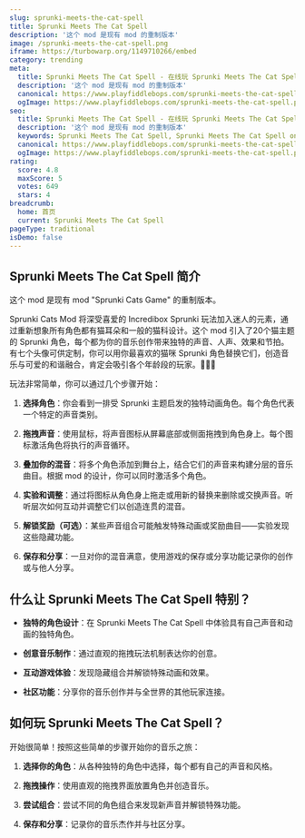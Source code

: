 ```yaml
---
slug: sprunki-meets-the-cat-spell
title: Sprunki Meets The Cat Spell
description: '这个 mod 是现有 mod 的重制版本'
image: /sprunki-meets-the-cat-spell.png
iframe: https://turbowarp.org/1149710266/embed
category: trending
meta:
  title: Sprunki Meets The Cat Spell - 在线玩 Sprunki Meets The Cat Spell
  description: '这个 mod 是现有 mod 的重制版本'
  canonical: https://www.playfiddlebops.com/sprunki-meets-the-cat-spell/
  ogImage: https://www.playfiddlebops.com/sprunki-meets-the-cat-spell.png
seo:
  title: Sprunki Meets The Cat Spell - 在线玩 Sprunki Meets The Cat Spell
  description: '这个 mod 是现有 mod 的重制版本'
  keywords: Sprunki Meets The Cat Spell, Sprunki Meets The Cat Spell online
  canonical: https://www.playfiddlebops.com/sprunki-meets-the-cat-spell/
  ogImage: https://www.playfiddlebops.com/sprunki-meets-the-cat-spell.png
rating:
  score: 4.8
  maxScore: 5
  votes: 649
  stars: 4
breadcrumb:
  home: 首页
  current: Sprunki Meets The Cat Spell
pageType: traditional
isDemo: false
---
```


## Sprunki Meets The Cat Spell 简介

这个 mod 是现有 mod "Sprunki Cats Game" 的重制版本。

Sprunki Cats Mod 将深受喜爱的 Incredibox Sprunki 玩法加入迷人的元素，通过重新想象所有角色都有猫耳朵和一般的猫科设计。这个 mod 引入了20个猫主题的 Sprunki 角色，每个都为你的音乐创作带来独特的声音、人声、效果和节拍。有七个头像可供定制，你可以用你最喜欢的猫咪 Sprunki 角色替换它们，创造音乐与可爱的和谐融合，肯定会吸引各个年龄段的玩家。🐾🎨🎶

玩法非常简单，你可以通过几个步骤开始：

1. **选择角色**：你会看到一排受 Sprunki 主题启发的独特动画角色。每个角色代表一个特定的声音类别。

1. **拖拽声音**：使用鼠标，将声音图标从屏幕底部或侧面拖拽到角色身上。每个图标激活角色将执行的声音循环。

1. **叠加你的混音**：将多个角色添加到舞台上，结合它们的声音来构建分层的音乐曲目。根据 mod 的设计，你可以同时激活多个角色。

1. **实验和调整**：通过将图标从角色身上拖走或用新的替换来删除或交换声音。听听层次如何互动并调整它们以创造连贯的混音。

1. **解锁奖励（可选）**：某些声音组合可能触发特殊动画或奖励曲目——实验发现这些隐藏功能。

1. **保存和分享**：一旦对你的混音满意，使用游戏的保存或分享功能记录你的创作或与他人分享。

## 什么让 Sprunki Meets The Cat Spell 特别？

- **独特的角色设计**：在 Sprunki Meets The Cat Spell 中体验具有自己声音和动画的独特角色。

- **创意音乐制作**：通过直观的拖拽玩法机制表达你的创意。

- **互动游戏体验**：发现隐藏组合并解锁特殊动画和效果。

- **社区功能**：分享你的音乐创作并与全世界的其他玩家连接。

## 如何玩 Sprunki Meets The Cat Spell？

开始很简单！按照这些简单的步骤开始你的音乐之旅：

1. **选择你的角色**：从各种独特的角色中选择，每个都有自己的声音和风格。

1. **拖拽操作**：使用直观的拖拽界面放置角色并创造音乐。

1. **尝试组合**：尝试不同的角色组合来发现新声音并解锁特殊功能。

1. **保存和分享**：记录你的音乐杰作并与社区分享。
